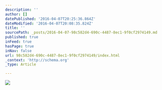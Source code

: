 ```yaml
---
description: ''
author: []
datePublished: '2016-04-07T20:25:36.864Z'
dateModified: '2016-04-07T20:08:35.824Z'
title: ''
sourcePath: _posts/2016-04-07-98c582d4-690c-4487-8ec1-9f0cf2974149.md
published: true
inFeed: true
hasPage: true
inNav: false
url: 98c582d4-690c-4487-8ec1-9f0cf2974149/index.html
_context: 'http://schema.org'
_type: Article

---
```

![](https://the-grid-user-content.s3-us-west-2.amazonaws.com/5dee2d83-fac7-407f-b57c-70d4bf3a60c4.png)